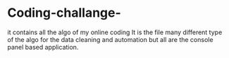# Coding-challange-
it contains all the algo of my online coding
It is the file many different type of the algo for the data cleaning and automation but all are the console panel based application.
